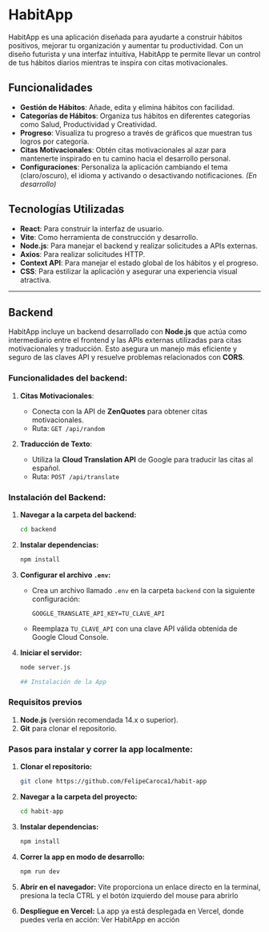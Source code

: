 # HabitApp

HabitApp es una aplicación diseñada para ayudarte a construir hábitos positivos, mejorar tu organización y aumentar tu productividad. Con un diseño futurista y una interfaz intuitiva, HabitApp te permite llevar un control de tus hábitos diarios mientras te inspira con citas motivacionales.

## Funcionalidades

- **Gestión de Hábitos**: Añade, edita y elimina hábitos con facilidad.
- **Categorías de Hábitos**: Organiza tus hábitos en diferentes categorías como Salud, Productividad y Creatividad.
- **Progreso**: Visualiza tu progreso a través de gráficos que muestran tus logros por categoría.
- **Citas Motivacionales**: Obtén citas motivacionales al azar para mantenerte inspirado en tu camino hacia el desarrollo personal.
- **Configuraciones**: Personaliza la aplicación cambiando el tema (claro/oscuro), el idioma y activando o desactivando notificaciones. *(En desarrollo)*

## Tecnologías Utilizadas

- **React**: Para construir la interfaz de usuario.
- **Vite**: Como herramienta de construcción y desarrollo.
- **Node.js**: Para manejar el backend y realizar solicitudes a APIs externas.
- **Axios**: Para realizar solicitudes HTTP.
- **Context API**: Para manejar el estado global de los hábitos y el progreso.
- **CSS**: Para estilizar la aplicación y asegurar una experiencia visual atractiva.

---

## Backend

HabitApp incluye un backend desarrollado con **Node.js** que actúa como intermediario entre el frontend y las APIs externas utilizadas para citas motivacionales y traducción. Esto asegura un manejo más eficiente y seguro de las claves API y resuelve problemas relacionados con **CORS**.

### Funcionalidades del backend:

1. **Citas Motivacionales**:
   - Conecta con la API de **ZenQuotes** para obtener citas motivacionales.
   - Ruta: `GET /api/random`

2. **Traducción de Texto**:
   - Utiliza la **Cloud Translation API** de Google para traducir las citas al español.
   - Ruta: `POST /api/translate`

### Instalación del Backend:

1. **Navegar a la carpeta del backend:**
   ```bash
   cd backend

2. **Instalar dependencias:**
   ```bash
   npm install

3. **Configurar el archivo `.env`:**
   - Crea un archivo llamado `.env` en la carpeta `backend` con la siguiente configuración:
     ```plaintext
     GOOGLE_TRANSLATE_API_KEY=TU_CLAVE_API
     ```
   - Reemplaza `TU_CLAVE_API` con una clave API válida obtenida de Google Cloud Console.

4. **Iniciar el servidor:**
   ```bash
   node server.js

   ## Instalación de la App

### Requisitos previos

1. **Node.js** (versión recomendada 14.x o superior).
2. **Git** para clonar el repositorio.

### Pasos para instalar y correr la app localmente:

1. **Clonar el repositorio:**
   ```bash
   git clone https://github.com/FelipeCaroca1/habit-app

2. **Navegar a la carpeta del proyecto:**
   ```bash
   cd habit-app

3. **Instalar dependencias:**
   ```bash
   npm install

4. **Correr la app en modo de desarrollo:**
   ```bash
   npm run dev

5. **Abrir en el navegador:**
   Vite proporciona un enlace directo en la terminal, presiona la tecla CTRL y el botón izquierdo del mouse para abrirlo

6. **Despliegue en Vercel:** 
   La app ya está desplegada en Vercel, donde puedes verla en acción:
   Ver HabitApp en acción 

